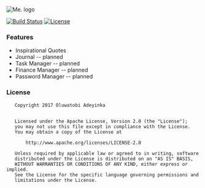 ![Me. logo](http://imgur.com/a/sdOsO "Me.")

[![Build Status](https://travis-ci.org/EtherealT/me.-android.svg?branch=master)](https://travis-ci.org/EtherealT/me.-android) 
[![License](https://img.shields.io/badge/License-Apache%202.0-blue.svg)](https://opensource.org/licenses/Apache-2.0)

### Features
* Inspirational Quotes
* Journal -- planned
* Task Manager -- planned
* Finance Manager -- planned
* Password Manager -- planned

### License

```
   Copyright 2017 Oluwatobi Adeyinka

   
   Licensed under the Apache License, Version 2.0 (the "License");
   you may not use this file except in compliance with the License.
   You may obtain a copy of the License at

       http://www.apache.org/licenses/LICENSE-2.0

   Unless required by applicable law or agreed to in writing, software
   distributed under the License is distributed on an "AS IS" BASIS,
   WITHOUT WARRANTIES OR CONDITIONS OF ANY KIND, either express or implied.
   See the License for the specific language governing permissions and
   limitations under the License.
```